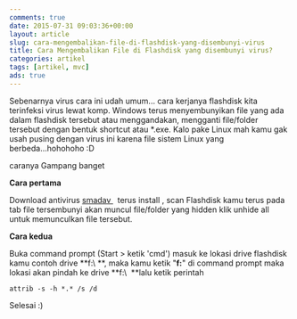 ```yaml
---
comments: true
date: 2015-07-31 09:03:36+00:00
layout: article
slug: cara-mengembalikan-file-di-flashdisk-yang-disembunyi-virus
title: Cara Mengembalikan File di Flashdisk yang disembunyi virus?
categories: artikel
tags: [artikel, mvc]
ads: true
---
```


Sebenarnya virus cara ini udah umum... cara kerjanya flashdisk kita terinfeksi virus lewat komp. Windows terus menyembunyikan file yang ada dalam flashdisk tersebut atau menggandakan, mengganti file/folder tersebut dengan bentuk shortcut atau *.exe. Kalo pake Linux mah kamu gak usah pusing dengan virus ini karena file sistem Linux yang berbeda...hohohoho :D

caranya Gampang banget

**Cara pertama**<!-- more -->

Download antivirus [smadav ](http://www.smadav.net)  terus install , scan Flashdisk kamu terus pada tab file tersembunyi akan muncul file/folder yang hidden klik unhide all untuk memunculkan file tersebut.

**Cara kedua**

Buka command prompt (Start > ketik 'cmd') masuk ke lokasi drive flashdisk kamu contoh drive **f:\ **, maka kamu ketik "**f:**" di command prompt maka lokasi akan pindah ke drive **f:\  **lalu ketik perintah


    attrib -s -h *.* /s /d




Selesai :)
